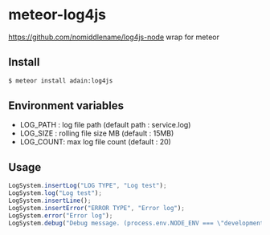 # meteor-log4js
https://github.com/nomiddlename/log4js-node wrap for meteor

## Install
```sh
$ meteor install adain:log4js
```

## Environment variables
- LOG_PATH : log file path (default path : service.log)
- LOG_SIZE : rolling file size MB (default : 15MB)
- LOG_COUNT: max log file count (default : 20)

## Usage
```javascript
LogSystem.insertLog("LOG TYPE", "Log test");
LogSystem.log("Log test");
LogSystem.insertLine();
LogSystem.insertError("ERROR TYPE", "Error log");
LogSystem.error("Error log");
LogSystem.debug("Debug message. (process.env.NODE_ENV === \"development\")");
```